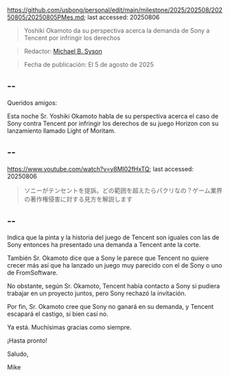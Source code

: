 https://github.com/usbong/personal/edit/main/milestone/2025/202508/20250805/20250805PMes.md; last accessed: 20250806

> Yoshiki Okamoto da su perspectiva acerca la demanda de Sony a Tencent por infringir los derechos

> Redactor: [Michael B. Syson](https://www.linkedin.com/in/michaelsyson/)

> Fecha de publicación: El 5 de agosto de 2025

## --

Queridos amigos:

Esta noche Sr. Yoshiki Okamoto habla de su perspectiva acerca el caso de Sony contra Tencent por infringir los derechos de su juego Horizon con su lanzamiento llamado Light of Moritam.

## --

https://www.youtube.com/watch?v=y8Ml02fHxTQ; last accessed: 20250806

> ソニーがテンセントを提訴。どの範囲を超えたらパクリなの？ゲーム業界の著作権侵害に対する見方を解説します

## --

Indica que la pinta y la historia del juego de Tencent son iguales con las de Sony entonces ha presentado una demanda a Tencent ante la corte.

También Sr. Okamoto dice que a Sony le parece que Tencent no quiere crecer más así que ha lanzado un juego muy parecido con el de Sony o uno de FromSoftware.

No obstante, según Sr. Okamoto, Tencent había contacto a Sony si pudiera trabajar en un proyecto juntos, pero Sony rechazó la invitación.

Por fin, Sr. Okamoto cree que Sony no ganará en su demanda, y Tencent escapará el castigo, si bien casi no.

Ya está. Muchísimas gracias como siempre.

¡Hasta pronto!

Saludo,

Mike 